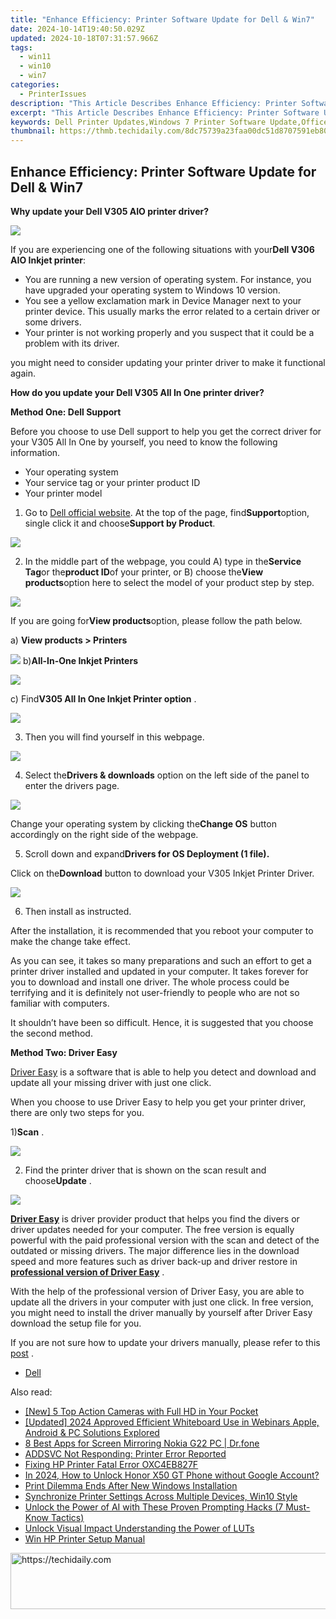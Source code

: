 ```yaml
---
title: "Enhance Efficiency: Printer Software Update for Dell & Win7"
date: 2024-10-14T19:40:50.029Z
updated: 2024-10-18T07:31:57.966Z
tags:
  - win11
  - win10
  - win7
categories:
  - PrinterIssues
description: "This Article Describes Enhance Efficiency: Printer Software Update for Dell & Win7"
excerpt: "This Article Describes Enhance Efficiency: Printer Software Update for Dell & Win7"
keywords: Dell Printer Updates,Windows 7 Printer Software Update,Office Productivity Enhancements,Printer Software Upgrade Guides,Optimize Printer Functionality,Windows 7 & Dell Compatible Updates,Efficient Printer Management
thumbnail: https://thmb.techidaily.com/8dc75739a23faa00dc51d8707591eb801ba8ab3b385169c77c7289604800839b.jpg
---
```


## Enhance Efficiency: Printer Software Update for Dell & Win7

 **Why update your Dell V305 AIO printer driver?**
  
 ![](https://images.drivereasy.com/wp-content/uploads/2016/07/img_5784c1001c1f1.png)

If you are experiencing one of the following situations with your**Dell V306 AIO Inkjet printer**:
  
* You are running a new version of operating system. For instance, you have upgraded your operating system to Windows 10 version.
* You see a yellow exclamation mark in Device Manager next to your printer device. This usually marks the error related to a certain driver or some drivers.
* Your printer is not working properly and you suspect that it could be a problem with its driver.
  
you might need to consider updating your printer driver to make it functional again.
  
 **How do you update your Dell V305 All In One printer driver?**
  
 **Method One: Dell Support**
  
Before you choose to use Dell support to help you get the correct driver for your V305 All In One by yourself, you need to know the following information.
  
* Your operating system
* Your service tag or your printer product ID
* Your printer model
  
1) Go to [Dell official website](https://shop-links.co/link/?exclusive=1&publisher_slug=itechdaily19598&url=http%3A%2F%2Fwww.dell.com%2F). At the top of the page, find**Support**option, single click it and choose**Support by Product**.
  
![](https://images.drivereasy.com/wp-content/uploads/2016/07/img_577b33e71b232.png)
  
2) In the middle part of the webpage, you could A) type in the**Service Tag**or the**product ID**of your printer, or B) choose the**View products**option here to select the model of your product step by step.

![](https://images.drivereasy.com/wp-content/uploads/2016/07/img_577b36acf0575.png)

If you are going for**View products**option, please follow the path below.
  
a) **View products > Printers**
  
![](https://images.drivereasy.com/wp-content/uploads/2016/07/img_577b36fd2b84a.png)
b)**All-In-One Inkjet Printers**
  
![](https://images.drivereasy.com/wp-content/uploads/2016/07/img_577b3734d805e.png)
  
 c) Find**V305 All In One Inkjet Printer option** .
  
![](https://images.drivereasy.com/wp-content/uploads/2016/07/img_577b37846c570.png)
  
 3) Then you will find yourself in this webpage.  
  
![](https://images.drivereasy.com/wp-content/uploads/2016/07/img_577b4fd2d93ff.png)
  
 4) Select the**Drivers & downloads** option on the left side of the panel to enter the drivers page.  
  
![](https://images.drivereasy.com/wp-content/uploads/2016/07/img_577b50abc9052.png)
  
 Change your operating system by clicking the**Change OS** button accordingly on the right side of the webpage.
  
 5) Scroll down and expand**Drivers for OS Deployment (1 file).**
  
 Click on the**Download** button to download your V305 Inkjet Printer Driver.  
  
![](https://images.drivereasy.com/wp-content/uploads/2016/07/img_577b519e7e9cd.png)
  
 6) Then install as instructed.
  
 After the installation, it is recommended that you reboot your computer to make the change take effect.
  
 As you can see, it takes so many preparations and such an effort to get a printer driver installed and updated in your computer. It takes forever for you to download and install one driver. The whole process could be terrifying and it is definitely not user-friendly to people who are not so familiar with computers.  
  
 It shouldn’t have been so difficult. Hence, it is suggested that you choose the second method.
  
**Method Two: Driver Easy**
  
[Driver Easy](https://tools.techidaily.com/drivereasy/download/) is a software that is able to help you detect and download and update all your missing driver with just one click.
  
 When you choose to use Driver Easy to help you get your printer driver, there are only two steps for you.
  
 1)**Scan** .
  
![](https://images.drivereasy.com/wp-content/uploads/2017/04/img_58e8b048871b6.png)

 2) Find the printer driver that is shown on the scan result and choose**Update** .
  
![](https://images.drivereasy.com/wp-content/uploads/2017/04/img_58e8b09bbee48.jpg)
  
[**Driver Easy**](https://tools.techidaily.com/drivereasy/download/) is driver provider product that helps you find the divers or driver updates needed for your computer. The free version is equally powerful with the paid professional version with the scan and detect of the outdated or missing drivers. The major difference lies in the download speed and more features such as driver back-up and driver restore in [**professional version of Driver Easy**](https://tools.techidaily.com/drivereasy/download/) .
  
 With the help of the professional version of Driver Easy, you are able to update all the drivers in your computer with just one click. In free version, you might need to install the driver manually by yourself after Driver Easy download the setup file for you.
  
 If you are not sure how to update your drivers manually, please refer to this [post](https://tools.techidaily.com/drivereasy/download/) .

* [Dell](https://tools.techidaily.com/drivereasy/download/)

<ins class="adsbygoogle"
     style="display:block"
     data-ad-format="autorelaxed"
     data-ad-client="ca-pub-7571918770474297"
     data-ad-slot="1223367746"></ins>

<ins class="adsbygoogle"
     style="display:block"
     data-ad-client="ca-pub-7571918770474297"
     data-ad-slot="8358498916"
     data-ad-format="auto"
     data-full-width-responsive="true"></ins>

<span class="atpl-alsoreadstyle">Also read:</span>
<div><ul>
<li><a href="https://extra-tips.techidaily.com/new-5-top-action-cameras-with-full-hd-in-your-pocket/"><u>[New] 5 Top Action Cameras with Full HD in Your Pocket</u></a></li>
<li><a href="https://digital-screen-recording.techidaily.com/updated-2024-approved-efficient-whiteboard-use-in-webinars-apple-android-and-pc-solutions-explored/"><u>[Updated] 2024 Approved Efficient Whiteboard Use in Webinars Apple, Android & PC Solutions Explored</u></a></li>
<li><a href="https://screen-mirror.techidaily.com/8-best-apps-for-screen-mirroring-nokia-g22-pc-drfone-by-drfone-android/"><u>8 Best Apps for Screen Mirroring Nokia G22 PC | Dr.fone</u></a></li>
<li><a href="https://printer-issues.techidaily.com/addsvc-not-responding-printer-error-reported/"><u>ADDSVC Not Responding: Printer Error Reported</u></a></li>
<li><a href="https://printer-issues.techidaily.com/fixing-hp-printer-fatal-error-oxc4eb827f/"><u>Fixing HP Printer Fatal Error OXC4EB827F</u></a></li>
<li><a href="https://unlock-android.techidaily.com/in-2024-how-to-unlock-honor-x50-gt-phone-without-google-account-by-drfone-android/"><u>In 2024, How to Unlock Honor X50 GT Phone without Google Account?</u></a></li>
<li><a href="https://printer-issues.techidaily.com/print-dilemma-ends-after-new-windows-installation/"><u>Print Dilemma Ends After New Windows Installation</u></a></li>
<li><a href="https://printer-issues.techidaily.com/synchronize-printer-settings-across-multiple-devices-win10-style/"><u>Synchronize Printer Settings Across Multiple Devices, Win10 Style</u></a></li>
<li><a href="https://tech-haven.techidaily.com/unlock-the-power-of-ai-with-these-proven-prompting-hacks-7-must-know-tactics/"><u>Unlock the Power of AI with These Proven Prompting Hacks (7 Must-Know Tactics)</u></a></li>
<li><a href="https://fox-http.techidaily.com/unlock-visual-impact-understanding-the-power-of-luts/"><u>Unlock Visual Impact Understanding the Power of LUTs</u></a></li>
<li><a href="https://printer-issues.techidaily.com/win-hp-printer-setup-manual/"><u>Win HP Printer Setup Manual</u></a></li>
</ul></div>

<!-- affiliate ads begin -->
<a href="https://unicoeye.pxf.io/c/5597632/2134246/18498" target="_top" id="2134246">
  <img src="//a.impactradius-go.com/display-ad/18498-2134246" border="0" alt="https://techidaily.com" width="728" height="90"/>
</a>
<img height="0" width="0" src="https://unicoeye.pxf.io/i/5597632/2134246/18498" style="position:absolute;visibility:hidden;" border="0" />
<!-- affiliate ads end -->

